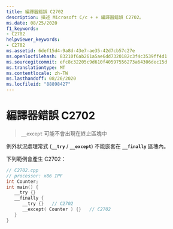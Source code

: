 ```yaml
---
title: 編譯器錯誤 C2702
description: 描述 Microsoft C/c + + 編譯器錯誤 C2702。
ms.date: 08/25/2020
f1_keywords:
- C2702
helpviewer_keywords:
- C2702
ms.assetid: 6def15d4-9a8d-43e7-ae35-42d7cb57c27e
ms.openlocfilehash: 83210f6ab261a5ae6dd7320182c3f4c3539ff4d1
ms.sourcegitcommit: efc8c32205c9d610f40597556273a64306dec15d
ms.translationtype: MT
ms.contentlocale: zh-TW
ms.lasthandoff: 08/26/2020
ms.locfileid: "88898427"
---
```

# <a name="compiler-error-c2702"></a>編譯器錯誤 C2702

> `__except` 可能不會出現在終止區塊中

例外狀況處理常式 (**`__try`** / **`__except`**) 不能嵌套在 **`__finally`** 區塊內。

下列範例會產生 C2702：

```cpp
// C2702.cpp
// processor: x86 IPF
int Counter;
int main() {
   __try {}
   __finally {
      __try {}   // C2702
      __except( Counter ) {}   // C2702
   }
}
```
